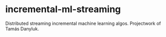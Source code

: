 incremental-ml-streaming
========================

Distributed streaming incremental machine learning algos. Projectwork of Tamás Danyluk.
